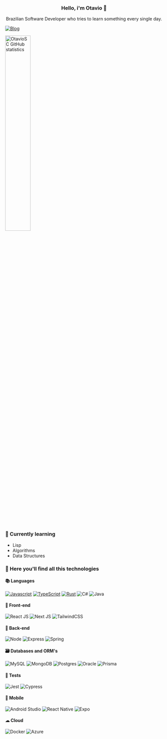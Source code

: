 <div align="center"> 
  <h3> Hello, i'm Otavio 👋 </h3>
  <p> Brazilian Software Developer who tries to learn something every single day. </p>
</div>

[![Blog](https://img.shields.io/badge/Website-www.2k36.org-blue?style=flat-square)](https://www.blog.ocarmo.dev)
<div><img alt="OtavioSC GitHub statistics" src="https://github-readme-stats.vercel.app/api?username=otaviosc&count_private=true&show_icons=true&theme=slateorange" width="40%" /></div>


### 🌱 Currently learning

- Lisp
- Algorithms
- Data Structures

### 🚀 Here you'll find all this technologies

#### 📚 Languages
[![Javascript](https://img.shields.io/badge/JAVASCRIPT-323330?style=for-the-badge&logo=javascript)](https://developer.mozilla.org/pt-BR/docs/Web/JavaScript)
[![TypeScript](https://img.shields.io/badge/TYPESCRIPT-323330?style=for-the-badge&logo=typescript)](https://typescriptlang.org)
[![Rust](https://img.shields.io/badge/RUST-323330?style=for-the-badge&logo=rust)](https://www.rust-lang.org/pt-BR)
![C#](https://img.shields.io/badge/c%23-%23239120.svg?style=for-the-badge&logo=c-sharp&logoColor=white)
![Java](https://img.shields.io/badge/java-%23ED8B00.svg?style=for-the-badge&logo=openjdk&logoColor=white)

#### 👀 Front-end
![React JS](https://img.shields.io/badge/React-20232A?style=for-the-badge&logo=react&logoColor=61DAFB)
![Next JS](https://img.shields.io/badge/Next-black?style=for-the-badge&logo=next.js&logoColor=white)
![TailwindCSS](https://img.shields.io/badge/tailwindcss-%2338B2AC.svg?style=for-the-badge&logo=tailwind-css&logoColor=white)

#### 🧠 Back-end
![Node](https://img.shields.io/badge/Node.js-43853D?style=for-the-badge&logo=node.js&logoColor=white)
![Express](https://img.shields.io/badge/express-000000?style=for-the-badge&logo=express&logoColor=white)
![Spring](https://img.shields.io/badge/spring-%236DB33F.svg?style=for-the-badge&logo=spring&logoColor=white)

#### 🗃️ Databases and ORM's
![MySQL](https://img.shields.io/badge/mysql-%2300f.svg?style=for-the-badge&logo=mysql&logoColor=white)
![MongoDB](https://img.shields.io/badge/MongoDB-%234ea94b.svg?style=for-the-badge&logo=mongodb&logoColor=white)
![Postgres](https://img.shields.io/badge/postgres-%23316192.svg?style=for-the-badge&logo=postgresql&logoColor=white)
![Oracle](https://img.shields.io/badge/Oracle-F80000?style=for-the-badge&logo=oracle&logoColor=white)
![Prisma](https://img.shields.io/badge/Prisma-3982CE?style=for-the-badge&logo=Prisma&logoColor=white)

#### 📃 Tests
![Jest](https://img.shields.io/badge/-jest-%23C21325?style=for-the-badge&logo=jest&logoColor=white)
![Cypress](https://img.shields.io/badge/-cypress-%23E5E5E5?style=for-the-badge&logo=cypress&logoColor=058a5e)

#### 📱 Mobile
![Android Studio](https://img.shields.io/badge/Android%20Studio-3DDC84.svg?style=for-the-badge&logo=android-studio&logoColor=white)
![React Native](https://img.shields.io/badge/react_native-%2320232a.svg?style=for-the-badge&logo=react&logoColor=%2361DAFB)
![Expo](https://img.shields.io/badge/expo-1C1E24?style=for-the-badge&logo=expo&logoColor=#D04A37)

#### ☁ Cloud
![Docker](https://img.shields.io/badge/docker-%230db7ed.svg?style=for-the-badge&logo=docker&logoColor=white)
![Azure](https://img.shields.io/badge/azure-%230072C6.svg?style=for-the-badge&logo=microsoftazure&logoColor=white)
